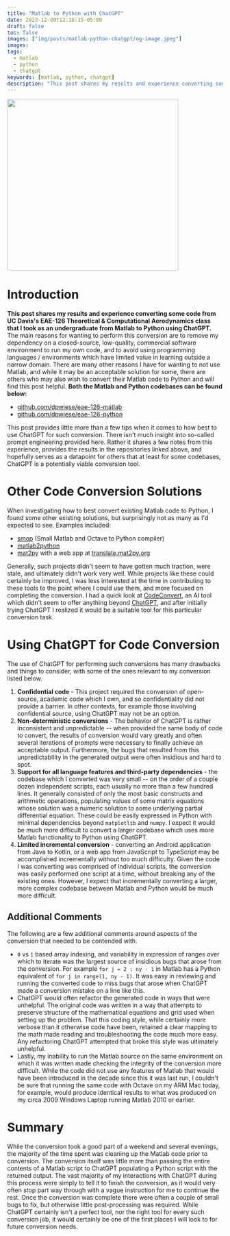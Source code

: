 ```yaml
---
title: "Matlab to Python with ChatGPT"
date: 2023-12-09T12:38:15-05:00
draft: false
toc: false
images: ["img/posts/matlab-python-chatgpt/og-image.jpeg"]
images:
tags:
  - matlab
  - python
  - chatgpt
keywords: [matlab, python, chatgpt]
description: "This post shares my results and experience converting some computational aerodynamics code from an undergraduate course from Matlab to Python using ChatGPT."
---
```


<img src="/img/posts/matlab-python-chatgpt/python-contour-plot.png" width="400" />

# Introduction

**This post shares my results and experience converting some code from UC Davis's EAE-126 Theoretical & Computational Aerodynamics class that I took as an undergraduate from Matlab to Python using ChatGPT.**
The main reasons for wanting to perform this conversion are to remove my dependency on a closed-source, low-quality, commercial software environment to run my own code, and to avoid using programming languages / environments which have limited value in learning outside a narrow domain.
There are many other reasons I have for wanting to not use Matlab, and while it may be an acceptable solution for some, there are others who may also wish to convert their Matlab code to Python and will find this post helpful.
**Both the Matlab and Python codebases can be found below:**

* [github.com/dpwiese/eae-126-matlab](https://github.com/dpwiese/eae-126-matlab)
* [github.com/dpwiese/eae-126-python](https://github.com/dpwiese/eae-126-python)

This post provides little more than a few tips when it comes to how best to use ChatGPT for such conversion.
There isn't much insight into so-called prompt engineering provided here.
Rather it shares a few notes from this experience, provides the results in the repositories linked above, and hopefully serves as a datapoint for others that at least for some codebases, ChatGPT is a potentially viable conversion tool.

# Other Code Conversion Solutions

When investigating how to best convert existing Matlab code to Python, I found some other existing solutions, but surprisingly not as many as I'd expected to see.
Examples included:

* [smop](https://github.com/victorlei/smop) (Small Matlab and Octave to Python compiler)
* [matlab2python](https://github.com/ebranlard/matlab2python)
* [mat2py](https://github.com/mat2py/mat2py) with a web app at [translate.mat2py.org](https://translate.mat2py.org)

Generally, such projects didn't seem to have gotten much traction, were stale, and ultimately didn't work very well.
While projects like these could certainly be improved, I was less interested at the time in contributing to these tools to the point where I could use them, and more focused on completing the conversion.
I had a quick look at [CodeConvert](https://www.codeconvert.ai), an AI tool which didn't seem to offer anything beyond [ChatGPT](http://chat.openai.com), and after initially trying ChatGPT I realized it would be a suitable tool for this particular conversion task.

# Using ChatGPT for Code Conversion

The use of ChatGPT for performing such conversions has many drawbacks and things to consider, with some of the ones relevant to my conversion listed below.

1. **Confidential code** - This project required the conversion of open-source, academic code which I own, and so confidentiality did not provide a barrier.
In other contexts, for example those involving confidential source, using ChatGPT may not be an option.
2. **Non-deterministic conversions** - The behavior of ChatGPT is rather inconsistent and unpredictable -- when provided the same body of code to convert, the results of conversion would vary greatly and often several iterations of prompts were necessary to finally achieve an acceptable output.
Furthermore, the bugs that resulted from this unpredictability in the generated output were often insidious and hard to spot.
3. **Support for all language features and third-party dependencies** - the codebase which I converted was very small -- on the order of a couple dozen independent scripts, each usually no more than a few hundred lines.
It generally consisted of only the most basic constructs and arithmetic operations, populating values of some matrix equations whose solution was a numeric solution to some underlying partial differential equation.
These could be easily expressed in Python with minimal dependencies beyond `matplotlib` and `numpy`.
I expect it would be much more difficult to convert a larger codebase which uses more Matlab functionality to Python using ChatGPT.
4. **Limited incremental conversion** - converting an Android application from Java to Kotlin, or a web app from JavaScript to TypeScript may be accomplished incrementally without too much difficulty.
Given the code I was converting was comprised of individual scripts, the conversion was easily performed one script at a time, without breaking any of the existing ones.
However, I expect that incrementally converting a larger, more complex codebase between Matlab and Python would be much more difficult.

## Additional Comments

The following are a few additional comments around aspects of the conversion that needed to be contended with.

* `0` vs `1` based array indexing, and variability in expression of ranges over which to iterate was the largest source of insidious bugs that arose from the conversion.
For example `for j = 2 : ny - 1` in Matlab has a Python equivalent of `for j in range(1, ny - 1)`.
It was easy in reviewing and running the converted code to miss bugs that arose when ChatGPT made a conversion mistake on a line like this.
* ChatGPT would often refactor the generated code in ways that were unhelpful.
The original code was written in a way that attempts to preserve structure of the mathematical equations and grid used when setting up the problem.
That this coding style, while certainly more verbose than it otherwise code have been, retained a clear mapping to the math made reading and troubleshooting the code much more easy.
Any refactoring ChatGPT attempted that broke this style was ultimately unhelpful.
* Lastly, my inability to run the Matlab source on the same environment on which it was written made checking the integrity of the conversion more difficult.
While the code did not use any features of Matlab that would have been introduced in the decade since this it was last run, I couldn't be sure that running the same code with Octave on my ARM Mac today, for example, would produce identical results to what was produced on my circa 2009 Windows Laptop running Matlab 2010 or earlier.

# Summary

While the conversion took a good part of a weekend and several evenings, the majority of the time spent was cleaning up the Matlab code prior to conversion.
The conversion itself was little more than passing the entire contents of a Matlab script to ChatGPT populating a Python script with the returned output.
The vast majority of my interactions with ChatGPT during this process were simply to tell it to finish the conversion, as it would very often stop part way through with a vague instruction for me to continue the rest.
Once the conversion was complete there were often a couple of small bugs to fix, but otherwise little post-processing was required.
While ChatGPT certainly isn't a perfect tool, nor the right tool for every such conversion job, it would certainly be one of the first places I will look to for future conversion needs.

